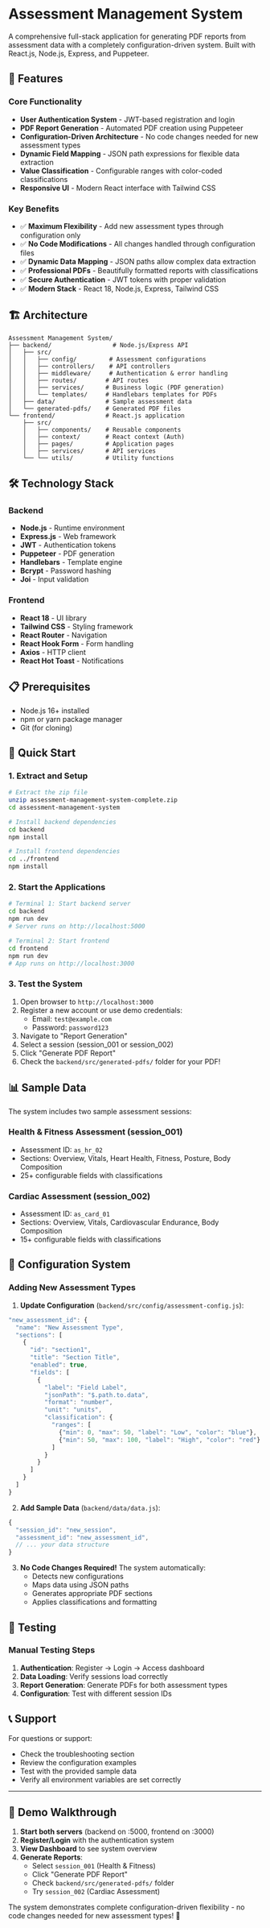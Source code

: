 # Assessment Management System

A comprehensive full-stack application for generating PDF reports from assessment data with a completely configuration-driven system. Built with React.js, Node.js, Express, and Puppeteer.

## 🚀 Features

### Core Functionality
- **User Authentication System** - JWT-based registration and login
- **PDF Report Generation** - Automated PDF creation using Puppeteer
- **Configuration-Driven Architecture** - No code changes needed for new assessment types
- **Dynamic Field Mapping** - JSON path expressions for flexible data extraction
- **Value Classification** - Configurable ranges with color-coded classifications
- **Responsive UI** - Modern React interface with Tailwind CSS

### Key Benefits
- ✅ **Maximum Flexibility** - Add new assessment types through configuration only
- ✅ **No Code Modifications** - All changes handled through configuration files
- ✅ **Dynamic Data Mapping** - JSON paths allow complex data extraction
- ✅ **Professional PDFs** - Beautifully formatted reports with classifications
- ✅ **Secure Authentication** - JWT tokens with proper validation
- ✅ **Modern Stack** - React 18, Node.js, Express, Tailwind CSS

## 🏗️ Architecture

```
Assessment Management System/
├── backend/                 # Node.js/Express API
│   ├── src/
│   │   ├── config/         # Assessment configurations
│   │   ├── controllers/    # API controllers
│   │   ├── middleware/     # Authentication & error handling
│   │   ├── routes/        # API routes
│   │   ├── services/      # Business logic (PDF generation)
│   │   └── templates/     # Handlebars templates for PDFs
│   ├── data/              # Sample assessment data
│   └── generated-pdfs/    # Generated PDF files
└── frontend/              # React.js application
    ├── src/
    │   ├── components/    # Reusable components
    │   ├── context/       # React context (Auth)
    │   ├── pages/         # Application pages
    │   ├── services/      # API services
    └── └── utils/         # Utility functions
```

## 🛠️ Technology Stack

### Backend
- **Node.js** - Runtime environment
- **Express.js** - Web framework
- **JWT** - Authentication tokens
- **Puppeteer** - PDF generation
- **Handlebars** - Template engine
- **Bcrypt** - Password hashing
- **Joi** - Input validation

### Frontend
- **React 18** - UI library
- **Tailwind CSS** - Styling framework
- **React Router** - Navigation
- **React Hook Form** - Form handling
- **Axios** - HTTP client
- **React Hot Toast** - Notifications

## 📋 Prerequisites

- Node.js 16+ installed
- npm or yarn package manager
- Git (for cloning)

## 🚀 Quick Start

### 1. Extract and Setup
```bash
# Extract the zip file
unzip assessment-management-system-complete.zip
cd assessment-management-system

# Install backend dependencies
cd backend
npm install

# Install frontend dependencies
cd ../frontend
npm install
```

### 2. Start the Applications
```bash
# Terminal 1: Start backend server
cd backend
npm run dev
# Server runs on http://localhost:5000

# Terminal 2: Start frontend
cd frontend
npm run dev
# App runs on http://localhost:3000
```

### 3. Test the System
1. Open browser to `http://localhost:3000`
2. Register a new account or use demo credentials:
   - Email: `test@example.com`
   - Password: `password123`
3. Navigate to "Report Generation"
4. Select a session (session_001 or session_002)
5. Click "Generate PDF Report"
6. Check the `backend/src/generated-pdfs/` folder for your PDF!

## 📊 Sample Data

The system includes two sample assessment sessions:

### Health & Fitness Assessment (session_001)
- Assessment ID: `as_hr_02`
- Sections: Overview, Vitals, Heart Health, Fitness, Posture, Body Composition
- 25+ configurable fields with classifications

### Cardiac Assessment (session_002)  
- Assessment ID: `as_card_01`
- Sections: Overview, Vitals, Cardiovascular Endurance, Body Composition
- 15+ configurable fields with classifications

## 🔧 Configuration System

### Adding New Assessment Types

1. **Update Configuration** (`backend/src/config/assessment-config.js`):
```javascript
"new_assessment_id": {
  "name": "New Assessment Type",
  "sections": [
    {
      "id": "section1",
      "title": "Section Title",
      "enabled": true,
      "fields": [
        {
          "label": "Field Label",
          "jsonPath": "$.path.to.data",
          "format": "number",
          "unit": "units",
          "classification": {
            "ranges": [
              {"min": 0, "max": 50, "label": "Low", "color": "blue"},
              {"min": 50, "max": 100, "label": "High", "color": "red"}
            ]
          }
        }
      ]
    }
  ]
}
```

2. **Add Sample Data** (`backend/data/data.js`):
```javascript
{
  "session_id": "new_session",
  "assessment_id": "new_assessment_id",
  // ... your data structure
}
```

3. **No Code Changes Required!** The system automatically:
   - Detects new configurations
   - Maps data using JSON paths
   - Generates appropriate PDF sections
   - Applies classifications and formatting

## 🧪 Testing

### Manual Testing Steps
1. **Authentication**: Register → Login → Access dashboard
2. **Data Loading**: Verify sessions load correctly
3. **Report Generation**: Generate PDFs for both assessment types
4. **Configuration**: Test with different session IDs

## 📞 Support

For questions or support:
- Check the troubleshooting section
- Review the configuration examples
- Test with the provided sample data
- Verify all environment variables are set correctly

---

## 🎯 Demo Walkthrough

1. **Start both servers** (backend on :5000, frontend on :3000)
2. **Register/Login** with the authentication system
3. **View Dashboard** to see system overview
4. **Generate Reports**:
   - Select `session_001` (Health & Fitness)
   - Click "Generate PDF Report"
   - Check `backend/src/generated-pdfs/` folder
   - Try `session_002` (Cardiac Assessment)

The system demonstrates complete configuration-driven flexibility - no code changes needed for new assessment types! 🚀
